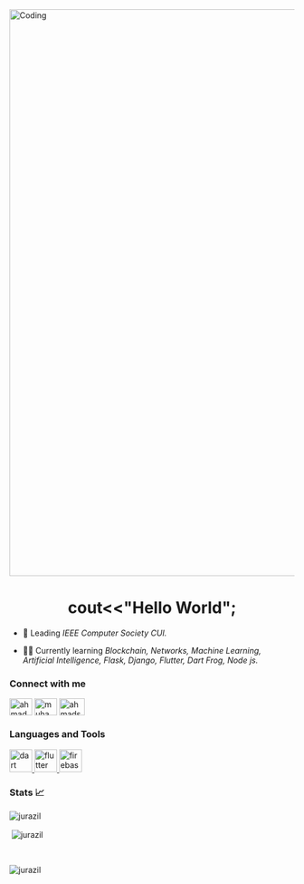 <img align="center" alt="Coding" width="1000" src="https://user-images.githubusercontent.com/101377410/227725011-e984187c-31c7-48ea-9b82-c4e75330b4bb.gif">
<h1 align="center">cout<<"Hello World";</h1>


- 🤝 Leading *IEEE Computer Society CUI.*

- 🐱‍💻 Currently learning *Blockchain, Networks, Machine Learning, Artificial Intelligence, Flask, Django, Flutter, Dart Frog, Node js.*



<h3 align="left">Connect with me </h3>
<p align="left">
<a href="https://twitter.com/jurazilG" target="blank"><img align="center" src="https://raw.githubusercontent.com/rahuldkjain/github-profile-readme-generator/master/src/images/icons/Social/twitter.svg" alt="ahmads_exe" height="30" width="40" /></a>
<a href="https://linkedin.com/in/muhammad-ahmad-25155a1b0" target="blank"><img align="center" src="https://raw.githubusercontent.com/rahuldkjain/github-profile-readme-generator/master/src/images/icons/Social/linked-in-alt.svg" alt="muhammad-ahmad-25155a1b0" height="30" width="40" /></a>
<a href="https://instagram.com/jurazil" target="blank"><img align="center" src="https://raw.githubusercontent.com/rahuldkjain/github-profile-readme-generator/master/src/images/icons/Social/instagram.svg" alt="ahmads.exe" height="30" width="45" /></a>
</p>


<h3 align="left">Languages and Tools </h3>
<p align="left"> <a href="https://dart.dev" target="_blank" rel="noreferrer"> <img src="https://www.vectorlogo.zone/logos/dartlang/dartlang-icon.svg" alt="dart" width="40" height="40"/> </a> <a href="https://flutter.dev" target="_blank" rel="noreferrer"> <img src="https://www.vectorlogo.zone/logos/flutterio/flutterio-icon.svg" alt="flutter" width="40" height="40"/> </a> <a href="https://firebase.google.com/" target="_blank" rel="noreferrer"> <img src="https://www.vectorlogo.zone/logos/firebase/firebase-icon.svg" alt="firebase" width="40" height="40"/> </a> 
 </p>


<h3 align="left">Stats 📈</h3>
<p><img align="left" src="https://github-readme-stats.vercel.app/api/top-langs?username=jurazil&langs_count=10&hide=html&theme=github_dark&show_icons=true&locale=en&layout=compact" alt="jurazil" /></p>

<br>

<p>&nbsp;<img align="center" src="https://github-readme-stats.vercel.app/api?username=jurazil&theme=github_dark&count_private=true&show_icons=true&locale=en" alt="jurazil" /></p> 
</br>

<!---[![committers.top badge](https://user-badge.committers.top/pakistan/jurazil.svg)](https://user-badge.committers.top/pakistan/jurazil)--->

<p align="left"> <img src="https://komarev.com/ghpvc/?username=jurazil&label=Profile%20views&color=0e75b6&style=flat" alt="jurazil" /> </p>
